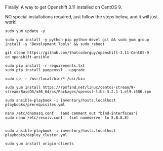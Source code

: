 Finally! A way to get Openshift 3.11 installed on CentOS 9.

NO special installations required, just follow the steps below, and it will just work!

```
sudo yum update -y

sudo yum install -y python-pip python-devel git && sudo yum group install -y "Development Tools" && sudo reboot

git clone https://github.com/thatcoderguy/openshift-3.11-CentOS-9
cd openshift-ansible

sudo pip install -r requirements.txt
sudo pip install pyopenssl --upgrade

sudo cp -r /usr/local/bin/* /usr/bin

sudo yum install https://rpmfind.net/linux/centos-stream/9-stream/BaseOS/x86_64/os/Packages/openssl-libs-3.2.1-1.el9.i686.rpm

sudo ansible-playbook -i inventory/hosts.localhost playbooks/prerequisites.yml

nano /etc/dnsmasq.conf   (and comment out "bind-interfaces")
sudo nano /etc/resolv.conf   (set nameserver to 8.8.8.8)


sudo ansible-playbook -i inventory/hosts.localhost playbooks/deploy_cluster.yml

sudo yum install origin-clients

```

